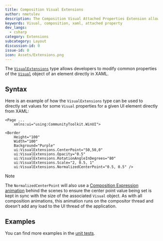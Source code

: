 ```yaml
---
title: Composition Visual Extensions
author: nmetulev
description: The Composition Visual Attached Properties Extension allow Composition Visual Properties to be modified directly in XAML
keywords: Visual, composition, xaml, attached property
dev_langs:
  - csharp
category: Extensions
subcategory: Layout
discussion-id: 0
issue-id: 0
icon: Assets/Extensions.png
---
```


The [`VisualExtensions`](https://learn.microsoft.com/dotnet/api/microsoft.toolkit.uwp.ui.VisualExtensions) type allows developers to modify common properties of the [`Visual`](https://learn.microsoft.com/uwp/api/Windows.UI.Composition.Visual) object of an element directly in XAML.

## Syntax

Here is an example of how the `VisualExtensions` type can be used to directly set values for some `Visual` properties for a given UI element directly from XAML:

```xaml
<Page ...
    xmlns:ui="using:CommunityToolkit.WinUI">

<Border
    Height="100"
    Width="100"
    Background="Purple"
    ui:VisualExtensions.CenterPoint="50,50,0"
    ui:VisualExtensions.Opacity="0.5"
    ui:VisualExtensions.RotationAngleInDegrees="80"
    ui:VisualExtensions.Scale="2, 0.5, 1"
    ui:VisualExtensions.NormalizedCenterPoint="0.5, 0.5" />
```

> [!NOTE]
> The `NormalizedCenterPoint` will also use a [Composition Expression animation](https://learn.microsoft.com/uwp/api/windows.ui.composition.expressionanimation) behind the scenes to ensure the center point value being set is kept in sync with the size of the associated `Visual` object. As with all composition animations, this animation runs on the compositor thread and doesn't add any load to the UI thread of the application.

## Examples

You can find more examples in the [unit tests](https://github.com/windows-toolkit/WindowsCommunityToolkit/tree/rel/7.1.0/UnitTests).

